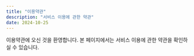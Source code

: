 ```yaml
---
title: "이용약관"
description: "서비스 이용에 관한 약관"
date: 2024-10-25
---
```


이용약관에 오신 것을 환영합니다. 본 페이지에서는 서비스 이용에 관한 약관을 확인하실 수 있습니다.
